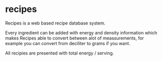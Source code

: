 # recipes
Recipes is a web based recipe database system.

Every ingredient can be added with energy and density information which makes Recipes able to convert between alot of meassurements, for example you can convert from deciliter to grams if you want.

All recipies are presented with total energy / serving.
